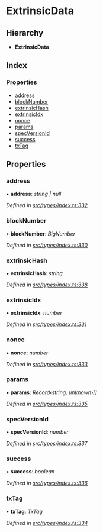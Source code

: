 # ExtrinsicData

## Hierarchy

* **ExtrinsicData**

## Index

### Properties

* [address](extrinsicdata.md#address)
* [blockNumber](extrinsicdata.md#blocknumber)
* [extrinsicHash](extrinsicdata.md#extrinsichash)
* [extrinsicIdx](extrinsicdata.md#extrinsicidx)
* [nonce](extrinsicdata.md#nonce)
* [params](extrinsicdata.md#params)
* [specVersionId](extrinsicdata.md#specversionid)
* [success](extrinsicdata.md#success)
* [txTag](extrinsicdata.md#txtag)

## Properties

### address

• **address**: _string \| null_

_Defined in_ [_src/types/index.ts:332_](https://github.com/PolymathNetwork/polymesh-sdk/blob/56921667/src/types/index.ts#L332)

### blockNumber

• **blockNumber**: _BigNumber_

_Defined in_ [_src/types/index.ts:330_](https://github.com/PolymathNetwork/polymesh-sdk/blob/56921667/src/types/index.ts#L330)

### extrinsicHash

• **extrinsicHash**: _string_

_Defined in_ [_src/types/index.ts:338_](https://github.com/PolymathNetwork/polymesh-sdk/blob/56921667/src/types/index.ts#L338)

### extrinsicIdx

• **extrinsicIdx**: _number_

_Defined in_ [_src/types/index.ts:331_](https://github.com/PolymathNetwork/polymesh-sdk/blob/56921667/src/types/index.ts#L331)

### nonce

• **nonce**: _number_

_Defined in_ [_src/types/index.ts:333_](https://github.com/PolymathNetwork/polymesh-sdk/blob/56921667/src/types/index.ts#L333)

### params

• **params**: _Record‹string, unknown›\[\]_

_Defined in_ [_src/types/index.ts:335_](https://github.com/PolymathNetwork/polymesh-sdk/blob/56921667/src/types/index.ts#L335)

### specVersionId

• **specVersionId**: _number_

_Defined in_ [_src/types/index.ts:337_](https://github.com/PolymathNetwork/polymesh-sdk/blob/56921667/src/types/index.ts#L337)

### success

• **success**: _boolean_

_Defined in_ [_src/types/index.ts:336_](https://github.com/PolymathNetwork/polymesh-sdk/blob/56921667/src/types/index.ts#L336)

### txTag

• **txTag**: _TxTag_

_Defined in_ [_src/types/index.ts:334_](https://github.com/PolymathNetwork/polymesh-sdk/blob/56921667/src/types/index.ts#L334)

